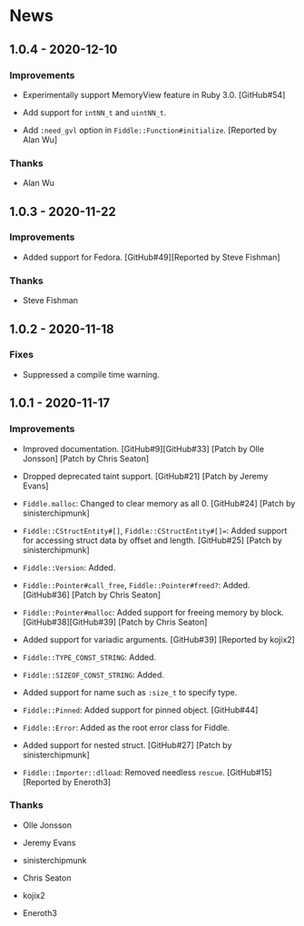 # News

## 1.0.4 - 2020-12-10

### Improvements

  * Experimentally support MemoryView feature in Ruby 3.0.
    [GitHub#54]

  * Add support for `intNN_t` and `uintNN_t`.

  * Add `:need_gvl` option in `Fiddle::Function#initialize`.
    [Reported by Alan Wu]

### Thanks

  * Alan Wu

## 1.0.3 - 2020-11-22

### Improvements

  * Added support for Fedora.
    [GitHub#49][Reported by Steve Fishman]

### Thanks

  * Steve Fishman

## 1.0.2 - 2020-11-18

### Fixes

  * Suppressed a compile time warning.

## 1.0.1 - 2020-11-17

### Improvements

  * Improved documentation.
    [GitHub#9][GitHub#33]
    [Patch by Olle Jonsson]
    [Patch by Chris Seaton]

  * Dropped deprecated taint support.
    [GitHub#21]
    [Patch by Jeremy Evans]

  * `Fiddle.malloc`: Changed to clear memory as all 0.
    [GitHub#24]
    [Patch by sinisterchipmunk]

  * `Fiddle::CStructEntity#[]`, `Fiddle::CStructEntity#[]=`: Added
    support for accessing struct data by offset and length.
    [GitHub#25]
    [Patch by sinisterchipmunk]

  * `Fiddle::Version`: Added.

  * `Fiddle::Pointer#call_free`, `Fiddle::Pointer#freed?`: Added.
    [GitHub#36]
    [Patch by Chris Seaton]

  * `Fiddle::Pointer#malloc`: Added support for freeing memory by block.
    [GitHub#38][GitHub#39]
    [Patch by Chris Seaton]

  * Added support for variadic arguments.
    [GitHub#39]
    [Reported by kojix2]

  * `Fiddle::TYPE_CONST_STRING`: Added.

  * `Fiddle::SIZEOF_CONST_STRING`: Added.

  * Added support for name such as `:size_t` to specify type.

  * `Fiddle::Pinned`: Added support for pinned object.
    [GitHub#44]

  * `Fiddle::Error`: Added as the root error class for Fiddle.

  * Added support for nested struct.
    [GitHub#27]
    [Patch by sinisterchipmunk]

  * `Fiddle::Importer::dlload`: Removed needless `rescue`.
    [GitHub#15]
    [Reported by Eneroth3]

### Thanks

  * Olle Jonsson

  * Jeremy Evans

  * sinisterchipmunk

  * Chris Seaton

  * kojix2

  * Eneroth3
